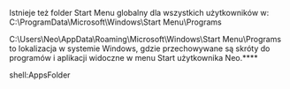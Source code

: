 Istnieje też folder Start Menu globalny dla wszystkich użytkowników w:
C:\ProgramData\Microsoft\Windows\Start Menu\Programs

C:\Users\Neo\AppData\Roaming\Microsoft\Windows\Start Menu\Programs to lokalizacja w systemie Windows, gdzie przechowywane są skróty do programów i aplikacji widoczne w menu Start użytkownika Neo.****

shell:AppsFolder